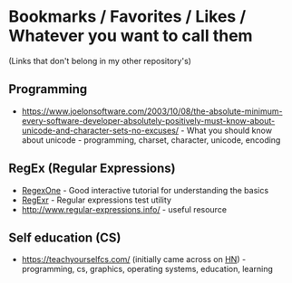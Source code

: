# Bookmarks / Favorites / Likes / Whatever you want to call them

(Links that don't belong in my other repository's)

## Programming

* https://www.joelonsoftware.com/2003/10/08/the-absolute-minimum-every-software-developer-absolutely-positively-must-know-about-unicode-and-character-sets-no-excuses/ - What you should know about unicode - programming, charset, character, unicode, encoding

## RegEx (Regular Expressions)

* [RegexOne](https://regexone.com) - Good interactive tutorial for understanding the basics
* [RegExr](http://regexr.com/) - Regular expressions test utility
* http://www.regular-expressions.info/ - useful resource

## Self education (CS)

* https://teachyourselfcs.com/ (initially came across on [HN](https://news.ycombinator.com/item?id=13862284)) - programming, cs, graphics, operating systems, education, learning
